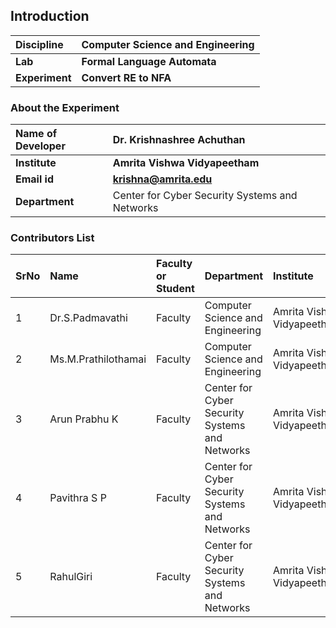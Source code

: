 ## Introduction


<b>Discipline | <b>Computer Science and Engineering
:--|:--|
<b> Lab | <b>Formal Language Automata
<b> Experiment|     <b> Convert RE to NFA

### About the Experiment 


<b>Name of Developer | <b> Dr. Krishnashree Achuthan
:--|:--|
<b> Institute | <b>  Amrita Vishwa Vidyapeetham 
<b> Email id|     <b>    krishna@amrita.edu
<b> Department |   Center for Cyber Security Systems and Networks


### Contributors List

SrNo | Name | Faculty or Student | Department| Institute | Email id
:--|:--|:--|:--|:--|:--|
1 | Dr.S.Padmavathi| Faculty |Computer Science and Engineering| Amrita Vishwa Vidyapeetham |s_padmavathi@cb.amrita.edu
2 | Ms.M.Prathilothamai| Faculty |Computer Science and Engineering| Amrita Vishwa Vidyapeetham |m_prathilothamai@cb.amrita.edu
3 | Arun Prabhu K  | Faculty |Center for Cyber Security Systems and Networks | Amrita Vishwa Vidyapeetham | arunprabhu@am.amrita.edu
4 | Pavithra S P  |Faculty | Center for Cyber Security Systems and Networks |Amrita Vishwa Vidyapeetham | pavithrasp@am.amrita.edu
5 |RahulGiri | Faculty | Center for Cyber Security Systems and Networks| Amrita Vishwa Vidyapeetham |rahulgiri@am.amrita.edu	
